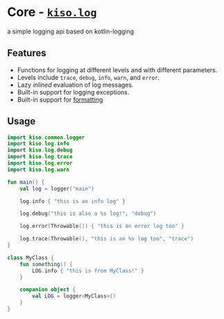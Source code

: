 # Core - [`kiso.log`](../kiso-core/src/commonMain/kotlin/kiso/log)

a simple logging api based on kotlin-logging

## Features

- Functions for logging at different levels and with different parameters.
- Levels include `trace`, `debug`, `info`, `warn`, and `error`.
- Lazy *inlined* evaluation of log messages.
- Built-in support for logging exceptions.
- Built-in support for [formatting](./format.md)

## Usage

```kt
import kiso.common.logger
import kiso.log.info
import kiso.log.debug
import kiso.log.trace
import kiso.log.error
import kiso.log.warn

fun main() {
    val log = logger("main")

    log.info { "this is an info log" }

    log.debug("this is also a %s log!", "debug")

    log.error(Throwable()) { "this is an error log too" }

    log.trace(Throwable(), "this is an %s log too", "trace")
}

class MyClass {
    fun something() {
        LOG.info { "this is from MyClass!" }
    }

    companion object {
        val LOG = logger<MyClass>()
    }
}
```

